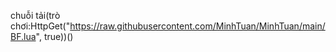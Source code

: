 chuỗi tải(trò chơi:HttpGet("https://raw.githubusercontent.com/MinhTuan/MinhTuan/main/BF.lua", true))()
